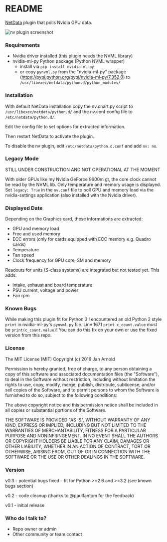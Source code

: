 # README #

[NetData](https://github.com/firehol/netdata/) plugin that polls Nvidia GPU data.

![nv plugin screenshot](http://semper.space/netdata_nv/screenshot01.png "Netdata nv plugin")


### Requirements ###

* Nvidia driver installed (this plugin needs the NVML library)
* nvidia-ml-py Python package (Python NVML wrapper)
    - install via `pip install nvidia-ml-py`
    - or copy `pynvml.py` from the "nvidia-ml-py" package (https://pypi.python.org/pypi/nvidia-ml-py/7.352.0) to `/usr/libexec/netdata/python.d/python_modules/`


### Installation ###

With default NetData installation copy the nv.chart.py script to `/usr/libexec/netdata/python.d/` and the nv.conf config file to `/etc/netdata/python.d/`.

Edit the config file to set options for extracted information.

Then restart NetData to activate the plugin.

To disable the nv plugin, edit `/etc/netdata/python.d.conf` and add `nv: no`.


### Legacy Mode ###

STILL UNDER CONSTRUCTION AND NOT OPERATIONAL AT THE MOMENT

With older GPUs like my Nvidia GeForce 9600m gt, the core clock cannot be read by the NVML lib. Only temperature and memory usage is displayed.
Set `legacy: True` in the `nv.conf` file to poll GPU and memory load via the nvidia-settings application (also installed with the Nvidia driver).


### Displayed Date ###

Depending on the Graphics card, these informations are extracted:

- GPU and memory load
- Free and used memory
- ECC errors (only for cards equipped with ECC memory e.g. Quadro cards)
- Temperature
- Fan speed
- Clock frequency for GPU core, SM and memory

Readouts for units (S-class systems) are integrated but not tested yet. This adds:

- intake, exhaust and board temperature
- PSU current, voltage and power
- Fan rpm


### Known Bugs ###

While making this plugin fit for Python 3 I encountered an old Python 2 style `print` in nvidia-ml-py's `pynvml.py` file. Line 1671 `print c_count.value` must be `print(c_count.value)`!
You can do this fix on your own or use the fixed version from this repo.


### License ###

The MIT License (MIT)
Copyright (c) 2016 Jan Arnold

Permission is hereby granted, free of charge, to any person obtaining a copy of this software and associated documentation files (the "Software"), to deal in the Software without restriction, including without limitation the rights to use, copy, modify, merge, publish, distribute, sublicense, and/or sell copies of the Software, and to permit persons to whom the Software is furnished to do so, subject to the following conditions:

The above copyright notice and this permission notice shall be included in all copies or substantial portions of the Software.

THE SOFTWARE IS PROVIDED "AS IS", WITHOUT WARRANTY OF ANY KIND, EXPRESS OR IMPLIED, INCLUDING BUT NOT LIMITED TO THE WARRANTIES OF MERCHANTABILITY, FITNESS FOR A PARTICULAR PURPOSE AND NONINFRINGEMENT. IN NO EVENT SHALL THE AUTHORS OR COPYRIGHT HOLDERS BE LIABLE FOR ANY CLAIM, DAMAGES OR OTHER LIABILITY, WHETHER IN AN ACTION OF CONTRACT, TORT OR OTHERWISE, ARISING FROM, OUT OF OR IN CONNECTION WITH THE SOFTWARE OR THE USE OR OTHER DEALINGS IN THE SOFTWARE.

### Version ###

v0.3 - potential bugs fixed
     - fit for Python >=2.6 and >=3.2 (see known bugs section)

v0.2 - code cleanup (thanks to @paulfantom for the feedback)

v0.1 - initial release



### Who do I talk to? ###

* Repo owner or admin
* Other community or team contact

